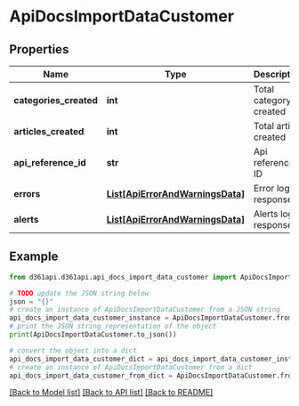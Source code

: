 # ApiDocsImportDataCustomer


## Properties

Name | Type | Description | Notes
------------ | ------------- | ------------- | -------------
**categories_created** | **int** | Total category created | [optional] 
**articles_created** | **int** | Total article created | [optional] 
**api_reference_id** | **str** | Api reference ID | [optional] 
**errors** | [**List[ApiErrorAndWarningsData]**](ApiErrorAndWarningsData.md) | Error log response | [optional] 
**alerts** | [**List[ApiErrorAndWarningsData]**](ApiErrorAndWarningsData.md) | Alerts log response | [optional] 

## Example

```python
from d361api.d361api.api_docs_import_data_customer import ApiDocsImportDataCustomer

# TODO update the JSON string below
json = "{}"
# create an instance of ApiDocsImportDataCustomer from a JSON string
api_docs_import_data_customer_instance = ApiDocsImportDataCustomer.from_json(json)
# print the JSON string representation of the object
print(ApiDocsImportDataCustomer.to_json())

# convert the object into a dict
api_docs_import_data_customer_dict = api_docs_import_data_customer_instance.to_dict()
# create an instance of ApiDocsImportDataCustomer from a dict
api_docs_import_data_customer_from_dict = ApiDocsImportDataCustomer.from_dict(api_docs_import_data_customer_dict)
```
[[Back to Model list]](../README.md#documentation-for-models) [[Back to API list]](../README.md#documentation-for-api-endpoints) [[Back to README]](../README.md)


